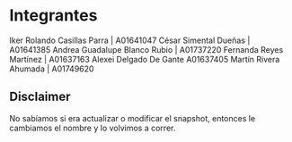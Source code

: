 
# Integrantes

Iker Rolando Casillas Parra  | A01641047 
César Simental Dueñas | A01641385
Andrea Guadalupe Blanco Rubio | A01737220
Fernanda Reyes Martínez | A01637163
Alexei Delgado De Gante  A01637405
Martín Rivera Ahumada | A01749620

## Disclaimer

No sabíamos si era actualizar o modificar el snapshot, entonces le cambiamos el nombre y lo volvimos a correr.
